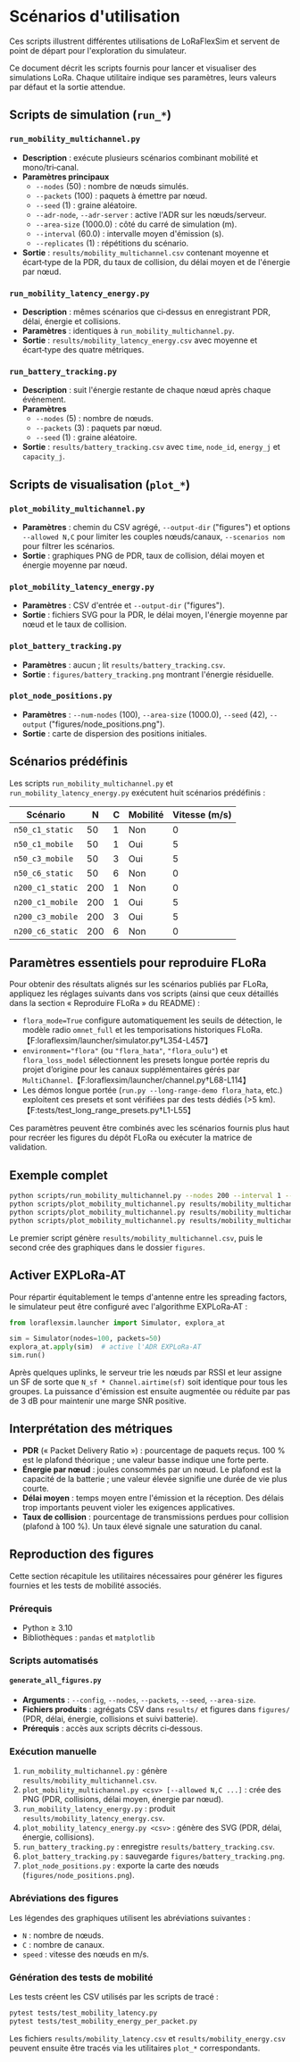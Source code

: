 # Scénarios d'utilisation

Ces scripts illustrent différentes utilisations de LoRaFlexSim et servent de point de départ pour l'exploration du simulateur.

Ce document décrit les scripts fournis pour lancer et visualiser des simulations
LoRa. Chaque utilitaire indique ses paramètres, leurs valeurs par défaut et la
sortie attendue.

## Scripts de simulation (`run_*`)

### `run_mobility_multichannel.py`
- **Description** : exécute plusieurs scénarios combinant mobilité et mono/tri‑canal.
- **Paramètres principaux**
  - `--nodes` (50) : nombre de nœuds simulés.
  - `--packets` (100) : paquets à émettre par nœud.
  - `--seed` (1) : graine aléatoire.
  - `--adr-node`, `--adr-server` : active l'ADR sur les nœuds/serveur.
  - `--area-size` (1000.0) : côté du carré de simulation (m).
  - `--interval` (60.0) : intervalle moyen d'émission (s).
  - `--replicates` (1) : répétitions du scénario.
- **Sortie** : `results/mobility_multichannel.csv` contenant moyenne et écart‑type de
  la PDR, du taux de collision, du délai moyen et de l'énergie par nœud.

### `run_mobility_latency_energy.py`
- **Description** : mêmes scénarios que ci‑dessus en enregistrant PDR, délai,
  énergie et collisions.
- **Paramètres** : identiques à `run_mobility_multichannel.py`.
- **Sortie** : `results/mobility_latency_energy.csv` avec moyenne et écart‑type des
  quatre métriques.

### `run_battery_tracking.py`
- **Description** : suit l'énergie restante de chaque nœud après chaque événement.
- **Paramètres**
  - `--nodes` (5) : nombre de nœuds.
  - `--packets` (3) : paquets par nœud.
  - `--seed` (1) : graine aléatoire.
- **Sortie** : `results/battery_tracking.csv` avec `time`, `node_id`, `energy_j` et
  `capacity_j`.

## Scripts de visualisation (`plot_*`)

### `plot_mobility_multichannel.py`
- **Paramètres** : chemin du CSV agrégé, `--output-dir` ("figures") et options
  `--allowed N,C` pour limiter les couples nœuds/canaux, `--scenarios nom` pour
  filtrer les scénarios.
- **Sortie** : graphiques PNG de PDR, taux de collision, délai moyen et énergie
  moyenne par nœud.

### `plot_mobility_latency_energy.py`
- **Paramètres** : CSV d'entrée et `--output-dir` ("figures").
- **Sortie** : fichiers SVG pour la PDR, le délai moyen, l'énergie moyenne par
  nœud et le taux de collision.

### `plot_battery_tracking.py`
- **Paramètres** : aucun ; lit `results/battery_tracking.csv`.
- **Sortie** : `figures/battery_tracking.png` montrant l'énergie résiduelle.

### `plot_node_positions.py`
- **Paramètres** : `--num-nodes` (100), `--area-size` (1000.0), `--seed` (42),
  `--output` ("figures/node_positions.png").
- **Sortie** : carte de dispersion des positions initiales.

## Scénarios prédéfinis

Les scripts `run_mobility_multichannel.py` et
`run_mobility_latency_energy.py` exécutent huit scénarios prédéfinis :

| Scénario | N | C | Mobilité | Vitesse (m/s) |
|---------|---|---|----------|---------------|
| `n50_c1_static` | 50 | 1 | Non | 0 |
| `n50_c1_mobile` | 50 | 1 | Oui | 5 |
| `n50_c3_mobile` | 50 | 3 | Oui | 5 |
| `n50_c6_static` | 50 | 6 | Non | 0 |
| `n200_c1_static` | 200 | 1 | Non | 0 |
| `n200_c1_mobile` | 200 | 1 | Oui | 5 |
| `n200_c3_mobile` | 200 | 3 | Oui | 5 |
| `n200_c6_static` | 200 | 6 | Non | 0 |

## Paramètres essentiels pour reproduire FLoRa

Pour obtenir des résultats alignés sur les scénarios publiés par FLoRa, appliquez
les réglages suivants dans vos scripts (ainsi que ceux détaillés dans la section
« Reproduire FLoRa » du README) :

- `flora_mode=True` configure automatiquement les seuils de détection, le
  modèle radio `omnet_full` et les temporisations historiques FLoRa.【F:loraflexsim/launcher/simulator.py†L354-L457】
- `environment="flora"` (ou `"flora_hata"`, `"flora_oulu"`) et
  `flora_loss_model` sélectionnent les presets longue portée repris du projet
  d’origine pour les canaux supplémentaires gérés par `MultiChannel`.【F:loraflexsim/launcher/channel.py†L68-L114】
- Les démos longue portée (`run.py --long-range-demo flora_hata`, etc.)
  exploitent ces presets et sont vérifiées par des tests dédiés (>5 km).【F:tests/test_long_range_presets.py†L1-L55】

Ces paramètres peuvent être combinés avec les scénarios fournis plus haut pour
recréer les figures du dépôt FLoRa ou exécuter la matrice de validation.

## Exemple complet

```bash
python scripts/run_mobility_multichannel.py --nodes 200 --interval 1 --replicates 5
python scripts/plot_mobility_multichannel.py results/mobility_multichannel.csv
python scripts/plot_mobility_multichannel.py results/mobility_multichannel.csv --allowed 50,1 200,3
python scripts/plot_mobility_multichannel.py results/mobility_multichannel.csv --scenarios n50_c1_static n50_c1_mobile
```

Le premier script génère `results/mobility_multichannel.csv`, puis le second
crée des graphiques dans le dossier `figures`.

## Activer EXPLoRa-AT

Pour répartir équitablement le temps d'antenne entre les spreading factors,
le simulateur peut être configuré avec l'algorithme EXPLoRa‑AT :

```python
from loraflexsim.launcher import Simulator, explora_at

sim = Simulator(nodes=100, packets=50)
explora_at.apply(sim)  # active l'ADR EXPLoRa‑AT
sim.run()
```

Après quelques uplinks, le serveur trie les nœuds par RSSI et leur assigne
un SF de sorte que `N_sf * Channel.airtime(sf)` soit identique pour tous les
groupes. La puissance d'émission est ensuite augmentée ou réduite par pas
de 3 dB pour maintenir une marge SNR positive.

## Interprétation des métriques

- **PDR** (« Packet Delivery Ratio ») : pourcentage de paquets reçus. 100 %
  est le plafond théorique ; une valeur basse indique une forte perte.
- **Énergie par nœud** : joules consommés par un nœud. Le plafond est la
  capacité de la batterie ; une valeur élevée signifie une durée de vie plus
  courte.
- **Délai moyen** : temps moyen entre l'émission et la réception. Des délais
  trop importants peuvent violer les exigences applicatives.
- **Taux de collision** : pourcentage de transmissions perdues pour collision
  (plafond à 100 %). Un taux élevé signale une saturation du canal.

## Reproduction des figures

Cette section récapitule les utilitaires nécessaires pour générer les figures
fournies et les tests de mobilité associés.

### Prérequis

- Python ≥ 3.10
- Bibliothèques : `pandas` et `matplotlib`

### Scripts automatisés

#### `generate_all_figures.py`
- **Arguments** : `--config`, `--nodes`, `--packets`, `--seed`, `--area-size`.
- **Fichiers produits** : agrégats CSV dans `results/` et figures dans
  `figures/` (PDR, délai, énergie, collisions et suivi batterie).
- **Prérequis** : accès aux scripts décrits ci‑dessous.

### Exécution manuelle

1. `run_mobility_multichannel.py` : génère
   `results/mobility_multichannel.csv`.
2. `plot_mobility_multichannel.py <csv> [--allowed N,C ...]` : crée des PNG
   (PDR, collisions, délai moyen, énergie par nœud).
3. `run_mobility_latency_energy.py` : produit
   `results/mobility_latency_energy.csv`.
4. `plot_mobility_latency_energy.py <csv>` : génère des SVG (PDR, délai,
   énergie, collisions).
5. `run_battery_tracking.py` : enregistre `results/battery_tracking.csv`.
6. `plot_battery_tracking.py` : sauvegarde `figures/battery_tracking.png`.
7. `plot_node_positions.py` : exporte la carte des nœuds
    (`figures/node_positions.png`).

### Abréviations des figures

Les légendes des graphiques utilisent les abréviations suivantes :

- `N` : nombre de nœuds.
- `C` : nombre de canaux.
- `speed` : vitesse des nœuds en m/s.

### Génération des tests de mobilité

Les tests créent les CSV utilisés par les scripts de tracé :

```bash
pytest tests/test_mobility_latency.py
pytest tests/test_mobility_energy_per_packet.py
```

Les fichiers `results/mobility_latency.csv` et `results/mobility_energy.csv`
peuvent ensuite être tracés via les utilitaires `plot_*` correspondants.

